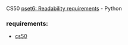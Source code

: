 CS50 [pset6: Readability requirements](https://cs50.harvard.edu/x/2021/psets/6/readability/) - Python


### requirements:
- [cs50](https://github.com/cs50/libcs50)

